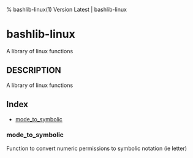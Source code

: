 % bashlib-linux(1) Version Latest | bashlib-linux
# bashlib-linux

A library of linux functions

## DESCRIPTION

A library of linux functions

## Index

* [mode_to_symbolic](#mode_to_symbolic)

### mode_to_symbolic

Function to convert numeric permissions to symbolic notation (ie letter)

